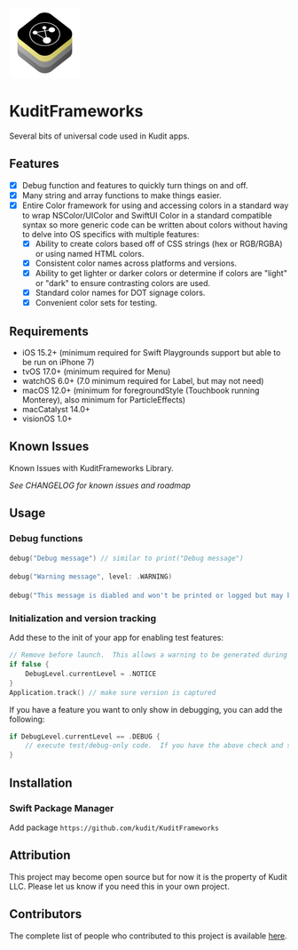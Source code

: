 <img src="/Development/Resources/Assets.xcassets/AppIcon.appiconset/AppIcon.png" height="128">

# KuditFrameworks

Several bits of universal code used in Kudit apps.

## Features

- [x] Debug function and features to quickly turn things on and off.
- [x] Many string and array functions to make things easier.
- [x] Entire Color framework for using and accessing colors in a standard way to wrap NSColor/UIColor and SwiftUI Color in a standard compatible syntax so more generic code can be written about colors without having to delve into OS specifics with multiple features:
    - [x] Ability to create colors based off of CSS strings (hex or RGB/RGBA) or using named HTML colors.
    - [x] Consistent color names across platforms and versions.
    - [x] Ability to get lighter or darker colors or determine if colors are "light" or "dark" to ensure contrasting colors are used.
    - [x] Standard color names for DOT signage colors.
    - [x] Convenient color sets for testing.

## Requirements

- iOS 15.2+ (minimum required for Swift Playgrounds support but able to be run on iPhone 7)
- tvOS 17.0+ (minimum required for Menu)
- watchOS 6.0+ (7.0 minimum required for Label, but may not need)
- macOS 12.0+ (minimum for foregroundStyle (Touchbook running Monterey), also minimum for ParticleEffects)
- macCatalyst 14.0+
- visionOS 1.0+

## Known Issues
Known Issues with KuditFrameworks Library.

*See CHANGELOG for known issues and roadmap*

## Usage

### Debug functions

```Swift
debug("Debug message") // similar to print("Debug message")

debug("Warning message", level: .WARNING)

debug("This message is diabled and won't be printed or logged but may be here to provide a comment or to allow quickly disabling a debug statement without deleting it.", level: .SILENT)
```

### Initialization and version tracking

Add these to the init of your app for enabling test features:

```Swift
// Remove before launch.  This allows a warning to be generated during debugging to help remind the developer to remove before releasing.  Set to false during debugging and true for launch.
if false {
    DebugLevel.currentLevel = .NOTICE
}
Application.track() // make sure version is captured
```

If you have a feature you want to only show in debugging, you can add the following:
```Swift
if DebugLevel.currentLevel == .DEBUG {
    // execute test/debug-only code.  If you have the above check and switch the debug level to something other than .DEBUG, this will be disabled.
}
```

## Installation

### Swift Package Manager

Add package `https://github.com/kudit/KuditFrameworks`

## Attribution

This project may become open source but for now it is the property of Kudit LLC.  Please let us know if you need this in your own project.

## Contributors
The complete list of people who contributed to this project is available [here](https://github.com/kudit/KuditFrameworks/graphs/contributors).
